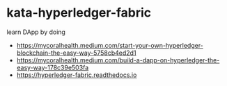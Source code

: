 # kata-hyperledger-fabric
learn DApp by doing

- https://mycoralhealth.medium.com/start-your-own-hyperledger-blockchain-the-easy-way-5758cb4ed2d1
- https://mycoralhealth.medium.com/build-a-dapp-on-hyperledger-the-easy-way-178c39e503fa
- https://hyperledger-fabric.readthedocs.io
